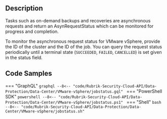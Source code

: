 ## Description
Tasks such as on-demand backups and recoveries are asynchronous requests and return an AsynRequestStatus which can be monitored for progress and completion.

To monitor the asynchronous request status for VMware vSphere, provide the ID of the cluster and the ID of the job. You can query the request status periodically until a terminal state (`SUCCEEDED`, `FAILED`, `CANCELLED`) is set given in the status field.

## Code Samples

=== "GraphQL"
    ```graphql
    --8<-- "code/Rubrik-Security-Cloud-API/Data-Protection/Data-Center/VMware-vSphere/jobstatus.gql"
    ```
=== "PowerShell SDK"
    ```powershell
    --8<-- "code/Rubrik-Security-Cloud-API/Data-Protection/Data-Center/VMware-vSphere/jobstatus.ps1"
    ```
=== "Shell"
    ```bash
    --8<-- "code/Rubrik-Security-Cloud-API/Data-Protection/Data-Center/VMware-vSphere/jobstatus.sh"
    ```
